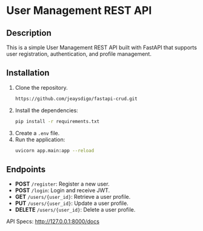 # User Management REST API

## Description

This is a simple User Management REST API built with FastAPI that supports user registration, authentication, and profile management.

## Installation

1. Clone the repository.
   ```bash
   https://github.com/jeaysdigo/fastapi-crud.git
   ```
2. Install the dependencies:
   ```bash
   pip install -r requirements.txt
   ```
3. Create a `.env` file.
4. Run the application:
   ```bash
   uvicorn app.main:app --reload
   ```

## Endpoints

- **POST** `/register`: Register a new user.
- **POST** `/login`: Login and receive JWT.
- **GET** `/users/{user_id}`: Retrieve a user profile.
- **PUT** `/users/{user_id}`: Update a user profile.
- **DELETE** `/users/{user_id}`: Delete a user profile.

API Specs: http://127.0.0.1:8000/docs
